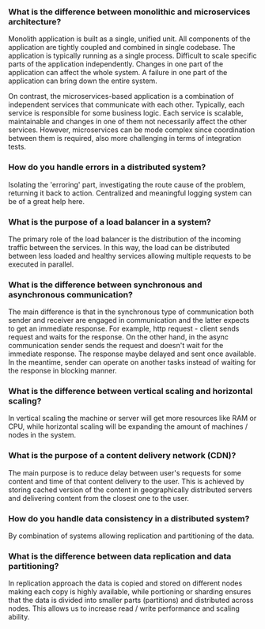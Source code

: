 ### What is the difference between monolithic and microservices architecture?
Monolith application is built as a single, unified unit. All components of the application are tightly coupled 
and combined in single codebase. The application is typically running as a single process. Difficult to scale specific 
parts of the application independently. Changes in one part of the application can affect the whole system. A failure 
in one part of the application can bring down the entire system.

On contrast, the microservices-based application is a combination of independent services that communicate with 
each other. Typically, each service is responsible for some business logic. Each service is scalable, maintainable and 
changes in one of them not necessarily affect the other services. However, microservices can be mode complex since 
coordination between them is required, also more challenging in terms of integration tests.  

### How do you handle errors in a distributed system?
Isolating the 'erroring' part, investigating the route cause of the problem, returning it back to action. Centralized 
and meaningful logging system can be of a great help here.  

### What is the purpose of a load balancer in a system?
The primary role of the load balancer is the distribution of the incoming traffic between the services. In this way, 
the load can be distributed between less loaded and healthy services allowing multiple requests to be executed in 
parallel. 

### What is the difference between synchronous and asynchronous communication?
The main difference is that in the synchronous type of communication both sender and receiver are engaged in 
communication and the latter expects to get an immediate response. For example, http request - client sends 
request and waits for the response.
On the other hand, in the async communication sender sends the request and doesn't wait for the immediate response. The
response maybe delayed and sent once available. In the meantime, sender can operate on another tasks instead of waiting
for the response in blocking manner. 

### What is the difference between vertical scaling and horizontal scaling?
In vertical scaling the machine or server will get more resources like RAM or CPU, while horizontal scaling will be 
expanding the amount of machines / nodes in the system.

### What is the purpose of a content delivery network (CDN)?
The main purpose is to reduce delay between user's requests for some content and time of that content delivery to the
user. This is achieved by storing cached version of the content in geographically distributed servers and delivering 
content from the closest one to the user.

### How do you handle data consistency in a distributed system?
By combination of systems allowing replication and partitioning of the data.

### What is the difference between data replication and data partitioning?
In replication approach the data is copied and stored on different nodes making each copy is highly available, while 
portioning or sharding ensures that the data is divided into smaller parts (partitions) and distributed across nodes. 
This allows us to increase read / write performance and scaling ability.
